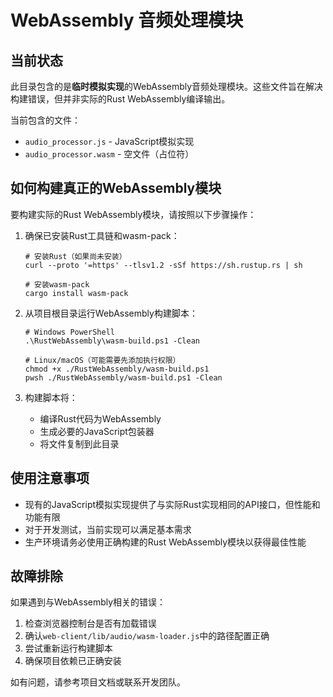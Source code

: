 # WebAssembly 音频处理模块

## 当前状态

此目录包含的是**临时模拟实现**的WebAssembly音频处理模块。这些文件旨在解决构建错误，但并非实际的Rust WebAssembly编译输出。

当前包含的文件：
- `audio_processor.js` - JavaScript模拟实现
- `audio_processor.wasm` - 空文件（占位符）

## 如何构建真正的WebAssembly模块

要构建实际的Rust WebAssembly模块，请按照以下步骤操作：

1. 确保已安装Rust工具链和wasm-pack：
   ```
   # 安装Rust（如果尚未安装）
   curl --proto '=https' --tlsv1.2 -sSf https://sh.rustup.rs | sh
   
   # 安装wasm-pack
   cargo install wasm-pack
   ```

2. 从项目根目录运行WebAssembly构建脚本：
   ```
   # Windows PowerShell
   .\RustWebAssembly\wasm-build.ps1 -Clean
   
   # Linux/macOS（可能需要先添加执行权限）
   chmod +x ./RustWebAssembly/wasm-build.ps1
   pwsh ./RustWebAssembly/wasm-build.ps1 -Clean
   ```

3. 构建脚本将：
   - 编译Rust代码为WebAssembly
   - 生成必要的JavaScript包装器
   - 将文件复制到此目录

## 使用注意事项

- 现有的JavaScript模拟实现提供了与实际Rust实现相同的API接口，但性能和功能有限
- 对于开发测试，当前实现可以满足基本需求
- 生产环境请务必使用正确构建的Rust WebAssembly模块以获得最佳性能

## 故障排除

如果遇到与WebAssembly相关的错误：

1. 检查浏览器控制台是否有加载错误
2. 确认`web-client/lib/audio/wasm-loader.js`中的路径配置正确
3. 尝试重新运行构建脚本
4. 确保项目依赖已正确安装

如有问题，请参考项目文档或联系开发团队。 